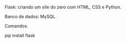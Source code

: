 Flask: criando um site do zero com HTML, CSS e Python.

Banco de dados: MySQL.

Comandos:

pip install flask